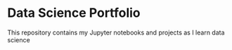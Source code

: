 # Data Science Portfolio
This repository contains my Jupyter notebooks and projects as I learn data science

